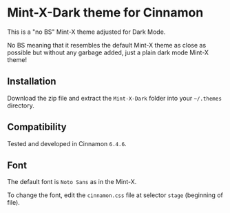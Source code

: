 # Mint-X-Dark theme for Cinnamon

This is a "no BS" Mint-X theme adjusted for Dark Mode.

No BS meaning that it resembles the default Mint-X theme as close as possible but without any garbage added, just a plain dark mode Mint-X theme!


## Installation

Download the zip file and extract the `Mint-X-Dark` folder into your `~/.themes` directory.


## Compatibility

Tested and developed in Cinnamon `6.4.6`.

## Font

The default font is `Noto Sans` as in the Mint-X.

To change the font, edit the `cinnamon.css` file at selector `stage`
(beginning of file).
